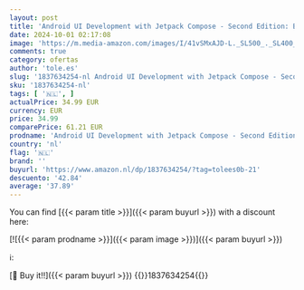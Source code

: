 ```yaml
---
layout: post
title: 'Android UI Development with Jetpack Compose - Second Edition: Bring declarative and native UI to life quickly and easily on Android using Jetpack Compose and Kotlin'
date: 2024-10-01 02:17:08
image: 'https://m.media-amazon.com/images/I/41vSMxAJD-L._SL500_._SL400_.jpg'
comments: true
category: ofertas
author: 'tole.es'
slug: '1837634254-nl Android UI Development with Jetpack Compose - Second...'
sku: '1837634254-nl'
tags: [ '🇳🇱', ]
actualPrice: 34.99 EUR
currency: EUR
price: 34.99
comparePrice: 61.21 EUR
prodname: 'Android UI Development with Jetpack Compose - Second Edition: Bring declarative and native UI to life quickly and easily on Android using Jetpack Compose and Kotlin'
country: 'nl'
flag: '🇳🇱'
brand: ''
buyurl: 'https://www.amazon.nl/dp/1837634254/?tag=tolees0b-21'
descuento: '42.84'
average: '37.89'
---
```


You can find [{{< param title >}}]({{< param buyurl >}}) with a discount here:

[![{{< param prodname >}}]({{< param image >}})]({{< param buyurl >}})

ℹ️:


[🛒 Buy it!!]({{< param buyurl >}})
{{<world>}}1837634254{{</world>}}
